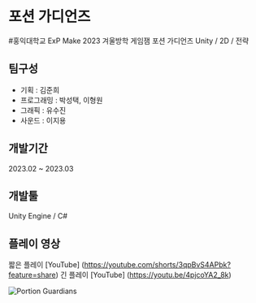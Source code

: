 # 포션 가디언즈

#홍익대학교 ExP Make 2023 겨울방학 게임잼 포션 가디언즈
Unity / 2D / 전략

## 팀구성
* 기획 : 김준희
* 프로그래밍 : 박성택, 이형원
* 그래픽 : 유수진
* 사운드 : 이지용

## 개발기간
2023.02 ~ 2023.03

## 개발툴
Unity Engine / C#

## 플레이 영상
짧은 플레이 [YouTube] (https://youtube.com/shorts/3qpBvS4APbk?feature=share)
긴 플레이 [YouTube] (https://youtu.be/4pjcoYA2_8k)

![Portion Guardians](https://user-images.githubusercontent.com/56757197/232693924-400c711b-10e5-43b9-aa58-43d1a5f697c5.jpg)
